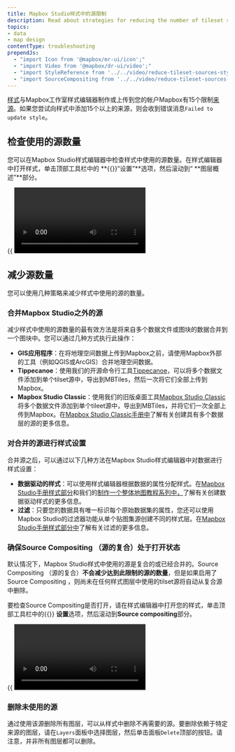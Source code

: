 ```yaml
---
title: Mapbox Studio样式中的源限制
description: Read about strategies for reducing the number of tileset sources in Mapbox Studio styles.
topics:
- data
- map design
contentType: troubleshooting
prependJs:
  - "import Icon from '@mapbox/mr-ui/icon';"
  - "import Video from '@mapbox/dr-ui/video';"
  - "import StyleReference from '../../video/reduce-tileset-sources-style-reference.mp4';"
  - "import SourceCompositing from '../../video/reduce-tileset-sources-source-compositing.mp4';"
---
```


[样式](https://docs.mapbox.com/help/glossary/style/)与Mapbox工作室样式编辑器制作或上传到您的帐户Mapbox有15个限制[来源](https://docs.mapbox.com/help/glossary/source/)。如果您尝试向样式中添加15个以上的来源，则会收到错误消息`Failed to update style`。

## 检查使用的源数量

您可以在Mapbox Studio样式编辑器中检查样式中使用的源数量。在样式编辑器中打开样式，单击顶部工具栏中的 **{{<Icon inline={true} name="sprocket" />}}“设置”**选项，然后滚动到“ **图层概述”**部分。

{{
  <Video
    src={StyleReference}
    title="screenshot of the source list section of the Mapbox Studio style reference popover"
  />
}}
## 减少源数量

您可以使用几种策略来减少样式中使用的源的数量。

### 合并Mapbox Studio之外的源

减少样式中使用的源数量的最有效方法是将来自多个数据文件或图块的数据合并到一个图块中。您可以通过几种方式执行此操作：

- **GIS应用程序**：在将地理空间数据上传到Mapbox之前，请使用Mapbox外部的工具（例如QGIS或ArcGIS）合并地理空间数据。
- **Tippecanoe**：使用我们的开源命令行工具[Tippecanoe](https://github.com/mapbox/tippecanoe#tippecanoe)，可以将多个数据文件添加到单个tilset源中，导出到MBTiles，然后一次将它们全部上传到Mapbox。
- **Mapbox Studio Classic**：使用我们的旧版桌面工具[Mapbox Studio Classic](https://github.com/mapbox/mapbox-studio-classic)将多个数据文件添加到单个tileet源中，导出到MBTiles，并将它们一次全部上传到Mapbox。在[Mapbox Studio Classic手册中](https://github.com/mapbox/mapbox-studio-classic/tree/mb-pages/docs/studio-classic-manual/03-classic-manual-sources.md#create-a-new-source)了解有关创建具有多个数据层的源的更多信息。


### 对合并的源进行样式设置

合并源之后，可以通过以下几种方法在Mapbox Studio样式编辑器中对数据进行样式设置：

- **数据驱动的样式**：可以使用样式编辑器根据数据的属性分配样式。在[Mapbox Studio手册样式部分](https://docs.mapbox.com/studio-manual/reference/styles/#value-options)和我们的[制作一个整体地图教程系列中，](https://docs.mapbox.com/help/tutorials/choropleth-studio-gl-pt-1/)了解有关创建数据驱动样式的更多信息。
- **过滤**：只要您的数据具有唯一标识每个原始数据集的属性，您还可以使用Mapbox Studio的过滤器功能从单个贴图集源创建不同的样式层。在[Mapbox Studio手册样式部分中](https://docs.mapbox.com/studio-manual/reference/styles/#filter)了解有关过滤的更多信息。

### 确保Source Compositing （源的复合）处于打开状态

默认情况下，Mapbox Studio样式中使用的源是复合的或已经合并的。Source Compositing （源的复合）**不会减少达到此限制的源的数量**，但是如果启用了Source Compositing ，则尚未在任何样式图层中使用的tilset源将自动从复合源中删除。

要检查Source Compositing是否打开，请在样式编辑器中打开您的样式，单击顶部工具栏中的{{<Icon inline={true} name="sprocket" />}} **设置**选项，然后滚动到**Source compositing**部分。

{{
  <Video
    src={SourceCompositing}
    title="screenshot of the source compositing section of the Mapbox Studio Settings popover"
  />
}}

### 删除未使用的源

通过使用该源删除所有图层，可以从样式中删除不再需要的源。要删除依赖于特定来源的图层，请在`Layers`面板中选择图层，然后单击面板`Delete`顶部的按钮。请注意，并非所有图层都可以删除。

